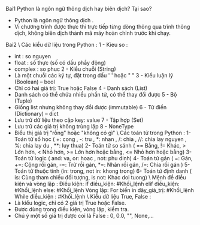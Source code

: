 Bai1 Python là ngôn ngữ thông dịch hay biên dịch? Tại sao?
- Python là ngôn ngữ thông dịch .
- Vi chương trình được thực thi trực tiếp từng dòng thông qua trình thông dịch, không biên dịch thành mã máy hoàn chỉnh trước khi chạy.

 Bai2
\\ Các kiểu dữ liệu trong Python :
1 - Kieu so :
- int : so nguyen 
- float : số thực (số có dấu phẩy động)
- complex : so phuc 
2 - Kiểu chuỗi (String)
- Là một chuỗi các ký tự, đặt trong dấu ' ' hoặc " "
3 - Kiểu luận lý (Boolean) – bool
- Chỉ có hai giá trị: True hoặc False
4 - Danh sách (List)
- Danh sách có thể chứa nhiều phần tử, có thể thay đổi được
5 - Bộ (Tuple)
- Giống list nhưng không thay đổi được (immutable)
6 - Từ điển (Dictionary) – dict
- Lưu trữ dữ liệu theo cặp key: value
7 - Tập hợp (Set)
- Lưu trữ các giá trị không trùng lặp
8 - NoneType
- Biểu thị giá trị "rỗng" hoặc "không có gì"
\\ Các toán tử trong Python :
1- Toán tử số học ( +: cong , -: tru , *: nhan , /: chia , //: chia lay nguyen , %: chia lay du , **: luy thua)
2- Toán tử so sánh ( ==	Bằng, != Khác, >	Lớn hơn, <	Nhỏ hơn, >= Lớn hơn hoặc bằng, <= Nhỏ hơn hoặc bằng)
3- Toán tử logic ( and: va, or: hoac , not: phu dinh)
4- Toán tử gán ( =: Gán, +=: Cộng rồi gán, -=: Trừ rồi gán, *=: Nhân rồi gán,  /=: Chia rồi gán	)
5- Toán tử thuộc tính (in: trong, not in: khong trong)
6- Toán tử định danh ( is: Cùng tham chiếu đối tượng, is not: Khac doi tuong)
\\ Mệnh đề điều kiện và vòng lặp :
Điều kiện: if điều_kiện: #Khối_lệnh elif điều_kiện: #Khối_lệnh else: #Khối_lệnh
Vòng lặp: For biến in dãy_giá_trị: #Khối_lệnh While điều_kiện : #Khối_lệnh
\\ Kiểu dữ liệu True, False :
- Là kiểu logic, chỉ có 2 giá trị True hoặc False.
- Được dùng trong điều kiện, vòng lặp, kiểm tra.
- Chú ý một số giá trị được coi là False : 0, 0.0, "", None,...






